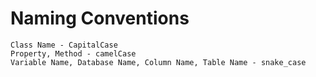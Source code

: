 # Naming Conventions
    Class Name - CapitalCase
    Property, Method - camelCase
    Variable Name, Database Name, Column Name, Table Name - snake_case
